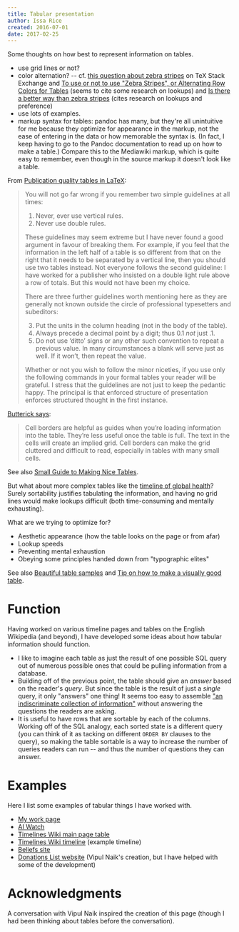 ```yaml
---
title: Tabular presentation
author: Issa Rice
created: 2016-07-01
date: 2017-02-25
---
```


Some thoughts on how best to represent information on tables.

- use grid lines or not?
- color alternation? -- cf. [this question about zebra stripes](http://tex.stackexchange.com/questions/33758/professional-looking-tables-with-alternating-row-colors) on TeX Stack Exchange and [To use or not to use "Zebra Stripes", or Alternating Row Colors for Tables](http://ux.stackexchange.com/questions/3562/to-use-or-not-to-use-zebra-stripes-or-alternating-row-colors-for-tables) (seems to cite some research on lookups) and [Is there a better way than zebra stripes](http://ux.stackexchange.com/questions/60715/is-there-a-better-way-than-zebra-stripes) (cites research on lookups and preference)
- use lots of examples.
- markup syntax for tables: pandoc has many, but they're all unintuitive for me because they optimize for appearance in the markup, not the ease of entering in the data or how memorable the syntax is.
(In fact, I keep having to go to the Pandoc documentation to read up on how to make a table.)
Compare this to the Mediawiki markup, which is quite easy to remember, even though in the source markup it doesn't look like a table.

From [Publication quality tables in LaTeX](http://texdoc.net/texmf-dist/doc/latex/booktabs/booktabs.pdf):

> You will not go far wrong if you remember two simple guidelines at all times:
>
> 1. Never, ever use vertical rules.
> 2. Never use double rules.
>
> These guidelines may seem extreme but I have never found a good argument in
> favour of breaking them. For example, if you feel that the information in the
> left half of a table is so different from that on the right that it needs to
> be separated by a vertical line, then you should use two tables instead. Not
> everyone follows the second guideline: I have worked for a publisher who
> insisted on a double light rule above a row of totals. But this would not
> have been my choice.
>
> There are three further guidelines worth mentioning here as they are
> generally not known outside the circle of professional typesetters and
> subeditors:
>
> 3. Put the units in the column heading (not in the body of the table).
> 4. Always precede a decimal point by a digit; thus 0.1 _not_ just .1.
> 5. Do not use ‘ditto’ signs or any other such convention to repeat a previous
>    value. In many circumstances a blank will serve just as well. If it won’t,
>    then repeat the value.
>
> Whether or not you wish to follow the minor niceties, if you use only the
> following commands in your formal tables your reader will be grateful. I
> stress that the guidelines are not just to keep the pedantic happy. The
> principal is that enforced structure of presentation enforces structured
> thought in the first instance.

[Butterick says](http://practicaltypography.com/tables.html):

> Cell borders are helpful as guides when you’re loading information into the
> table. They’re less useful once the table is full. The text in the cells will
> create an implied grid. Cell borders can make the grid cluttered and
> difficult to read, especially in tables with many small cells.

See also [Small Guide to Making Nice Tables](https://www.inf.ethz.ch/personal/markusp/teaching/guides/guide-tables.pdf).

But what about more complex tables like the [timeline of global health](https://en.wikipedia.org/wiki/Timeline_of_global_health)?
Surely sortability justifies tabulating the information, and having no grid lines would make lookups difficult (both time-consuming and mentally exhausting).

What are we trying to optimize for?

- Aesthetic appearance (how the table looks on the page or from afar)
- Lookup speeds
- Preventing mental exhaustion
- Obeying some principles handed down from "typographic elites"

See also [Beautiful table samples](http://tex.stackexchange.com/questions/112343/beautiful-table-samples) and [Tip on how to make a visually good table](http://tex.stackexchange.com/questions/238503/tip-on-how-to-make-a-visually-good-table).

# Function

Having worked on various timeline pages and tables on the English Wikipedia
(and beyond), I have developed some ideas about how tabular information should
function.

* I like to imagine each table as just the result of one possible SQL query out
  of numerous possible ones that could be pulling information from a database.
* Building off of the previous point, the table should give an *answer* based
  on the reader's *query*.
  But since the table is the result of just a *single* query, it only
  "answers" one thing!
  It seems too easy to assemble ["an indiscriminate collection of
  information"](https://en.wikipedia.org/wiki/Wikipedia:What_Wikipedia_is_not#Wikipedia_is_not_an_indiscriminate_collection_of_information)
  without answering the questions the readers are asking.
* It is useful to have rows that are sortable by each of the columns.
  Working off of the SQL analogy, each sorted state is a different query (you
  can think of it as tacking on different `ORDER BY` clauses to the query), so
  making the table sortable is a way to increase the number of queries readers
  can run -- and thus the number of questions they can answer.

# Examples

Here I list some examples of tabular things I have worked with.

- [My work page](https://issarice.com/work)
- [AI Watch](https://aiwatch.issarice.com/)
- [Timelines Wiki main page table](https://timelines.issarice.com/wiki/Main_Page)
- [Timelines Wiki timeline](https://timelines.issarice.com/wiki/Timeline_of_Machine_Intelligence_Research_Institute) (example timeline)
- [Beliefs site](https://beliefs.issarice.com/belief.php)
- [Donations List website](https://donations.vipulnaik.com/donor.php?donor=Open+Philanthropy+Project)
  (Vipul Naik's creation, but I have helped with some of the development)

# Acknowledgments

A conversation with Vipul Naik inspired the creation of this page (though I had been thinking about tables before the conversation).
